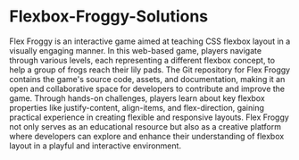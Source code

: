 # Flexbox-Froggy-Solutions

Flex Froggy is an interactive game aimed at teaching CSS flexbox layout in a visually engaging manner. In this web-based game, players navigate through various levels, each representing a different flexbox concept, to help a group of frogs reach their lily pads. The Git repository for Flex Froggy contains the game's source code, assets, and documentation, making it an open and collaborative space for developers to contribute and improve the game. Through hands-on challenges, players learn about key flexbox properties like justify-content, align-items, and flex-direction, gaining practical experience in creating flexible and responsive layouts. Flex Froggy not only serves as an educational resource but also as a creative platform where developers can explore and enhance their understanding of flexbox layout in a playful and interactive environment.
